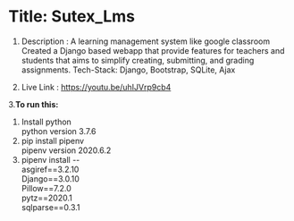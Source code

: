 # Title: Sutex_Lms

1. Description : A learning management system like google classroom  
Created a Django based webapp that provide features for teachers and students that aims to simplify creating, submitting, and grading assignments.
Tech-Stack: Django, Bootstrap, SQLite, Ajax

2. Live Link : https://youtu.be/uhIJVrp9cb4


3.**To run this:**  
  
1. Install python  
   python version 3.7.6  
2. pip install pipenv  
   pipenv version 2020.6.2  
3. pipenv install --  
   asgiref==3.2.10  
   Django==3.0.10  
   Pillow==7.2.0  
   pytz==2020.1  
   sqlparse==0.3.1  

